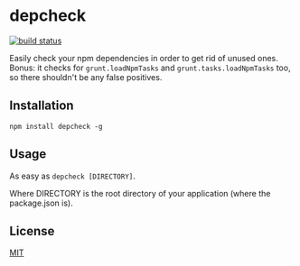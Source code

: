 # depcheck

[![build status](https://secure.travis-ci.org/rumpl/depcheck.png)](http://travis-ci.org/rumpl/depcheck)

Easily check your npm dependencies in order to get rid of unused ones. Bonus: it checks for `grunt.loadNpmTasks` and `grunt.tasks.loadNpmTasks` too, so there shouldn't be any false positives.

## Installation

`npm install depcheck -g`

## Usage

As easy as `depcheck [DIRECTORY]`.

Where DIRECTORY is the root directory of your application (where the package.json is).

## License

[MIT](http://mit-license.org/rumpl)
